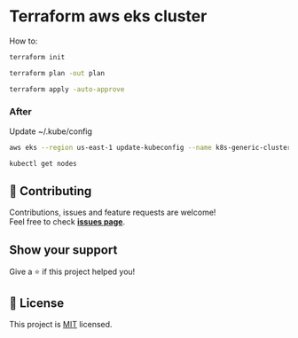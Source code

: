 # Terraform aws eks cluster

How to:

```bash
terraform init
```

```bash
terraform plan -out plan
```

```bash
terraform apply -auto-approve
```

### After

Update ~/.kube/config

```bash
aws eks --region us-east-1 update-kubeconfig --name k8s-generic-cluster
```

```bash
kubectl get nodes
```

## 🤝 Contributing

Contributions, issues and feature requests are welcome!<br />Feel free to check **[issues page](https://github.com/chaosre/iac/issues)**. 

## Show your support

Give a ⭐️ if this project helped you!

## 📝 License

This project is [MIT](LICENSE) licensed.
